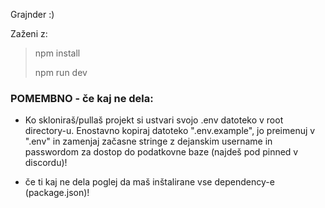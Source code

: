 Grajnder :)

Zaženi z:

>npm install
>
>npm run dev

### POMEMBNO - če kaj ne dela: ###
 - Ko skloniraš/pullaš projekt si ustvari svojo .env datoteko v root directory-u. Enostavno kopiraj datoteko ".env.example", jo preimenuj v ".env" in zamenjaj začasne stringe z dejanskim username in passwordom za dostop do podatkovne baze (najdeš pod pinned v discordu)! 

 - če ti kaj ne dela poglej da maš inštalirane vse dependency-e (package.json)!